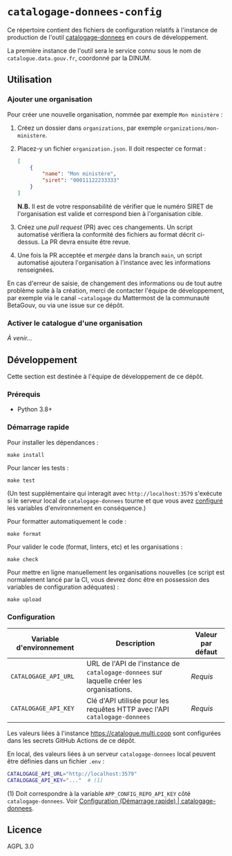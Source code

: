 # `catalogage-donnees-config`

Ce répertoire contient des fichiers de configuration relatifs à l'instance de production de l'outil [catalogage-donnees](https://github.com/etalab/catalogage-donnees) en cours de développement.

La première instance de l'outil sera le service connu sous le nom de `catalogue.data.gouv.fr`, coordonné par la DINUM.

## Utilisation

### Ajouter une organisation

Pour créer une nouvelle organisation, nommée par exemple `Mon ministère` :

1. Créez un dossier dans `organizations`, par exemple `organizations/mon-ministere`.
2. Placez-y un fichier `organization.json`. Il doit respecter ce format :

    ```json
    [
        {
            "name": "Mon ministère",
            "siret": "00011122233333"
        }
    ]
    ```

    **N.B.** Il est de votre responsabilité de vérifier que le numéro SIRET de l'organisation est valide et correspond bien à l'organisation cible.

3. Créez une _pull request_ (PR) avec ces changements. Un script automatisé vérifiera la conformité des fichiers au format décrit ci-dessus. La PR devra ensuite être revue.
4. Une fois la PR acceptée et _mergée_ dans la branch `main`, un script automatisé ajoutera l'organisation à l'instance avec les informations renseignées.

En cas d'erreur de saisie, de changement des informations ou de tout autre problème suite à la création, merci de contacter l'équipe de développement, par exemple via le canal `~catalogage` du Mattermost de la communauté BetaGouv, ou via une issue sur ce dépôt.

### Activer le catalogue d'une organisation

_À venir..._

## Développement

Cette section est destinée à l'équipe de développement de ce dépôt.

### Prérequis

* Python 3.8+

### Démarrage rapide

Pour installer les dépendances :

```
make install
```

Pour lancer les tests :

```
make test
```

(Un test supplémentaire qui interagit avec `http://localhost:3579` s'exécute si le serveur local de `catalogage-donnees` tourne et que vous avez [configuré](#configuration) les variables d'environnement en conséquence.)

Pour formatter automatiquement le code :

```
make format
```

Pour valider le code (format, linters, etc) et les organisations :

```
make check
```

Pour mettre en ligne manuellement les organisations nouvelles (ce script est normalement lancé par la CI, vous devrez donc être en possession des variables de configuration adéquates) :

```
make upload
```

### Configuration

| Variable d'environnement | Description | Valeur par défaut |
|---|---|---|
| `CATALOGAGE_API_URL` | URL de l'API de l'instance de `catalogage-donnees` sur laquelle créer les organisations. | _Requis_ |
| `CATALOGAGE_API_KEY` | Clé d'API utilisée pour les requêtes HTTP avec l'API `catalogage-donnees` | _Requis_ |

Les valeurs liées à l'instance https://catalogue.multi.coop sont configurées dans les secrets GitHub Actions de ce dépôt.

En local, des valeurs liées à un serveur `catalogage-donnees` local peuvent être définies dans un fichier `.env` :

```bash
CATALOGAGE_API_URL="http://localhost:3579"
CATALOGAGE_API_KEY="..."  # (1)
```

(1) Doit correspondre à la variable `APP_CONFIG_REPO_API_KEY` côté `catalogage-donnees`. Voir [Configuration (Démarrage rapide) | catalogage-donnees](https://github.com/etalab/catalogage-donnees/blob/6d2c8d9de5069d40fa515d11782ddc66a1026de7/docs/fr/demarrage.md#configuration).

## Licence

AGPL 3.0
